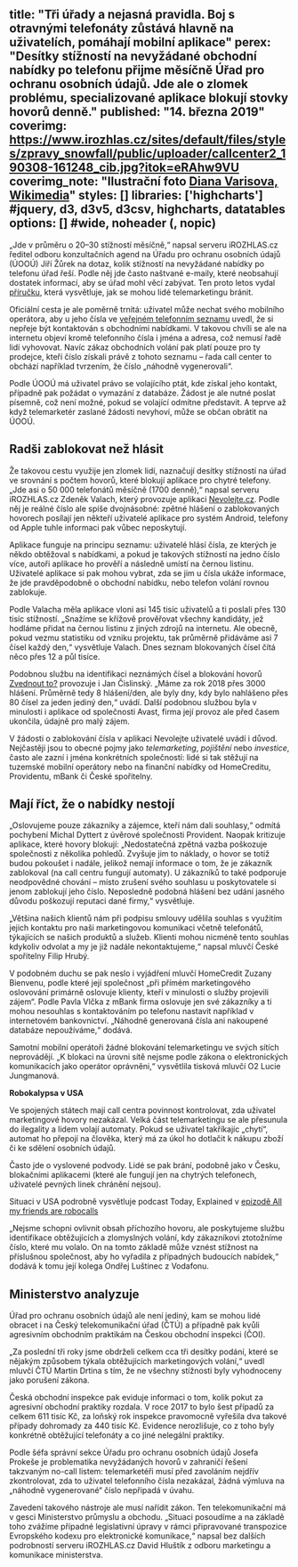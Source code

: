 title: "Tři úřady a nejasná pravidla. Boj s otravnými telefonáty zůstává hlavně na uživatelích, pomáhají mobilní aplikace"
perex: "Desítky stížností na nevyžádané obchodní nabídky po telefonu přijme měsíčně Úřad pro ochranu osobních údajů. Jde ale o zlomek problému, specializované aplikace blokují stovky hovorů denně."
published: "14. března 2019"
coverimg: https://www.irozhlas.cz/sites/default/files/styles/zpravy_snowfall/public/uploader/callcenter2_190308-161248_cib.jpg?itok=eRAhw9VU
coverimg_note: "Ilustrační foto <a href='https://commons.wikimedia.org/wiki/Category:Call_centres#/media/File:CallCenter2.jpg'>Diana Varisova, Wikimedia</a>"
styles: []
libraries: ['highcharts'] #jquery, d3, d3v5, d3csv, highcharts, datatables
options: [] #wide, noheader (, nopic)
---

„Jde v průměru o 20–30 stížností měsíčně,“ napsal serveru iROZHLAS.cz ředitel odboru konzultačních agend na Úřadu pro ochranu osobních údajů (ÚOOÚ) Jiří Žůrek na dotaz, kolik stížností na nevyžádané nabídky po telefonu úřad řeší. Podle něj jde často naštvané e-maily, které neobsahují dostatek informací, aby se úřad mohl věcí zabývat. Ten proto letos vydal [příručku](https://www.uoou.cz/jak%2Dse%2Dnbsp%2Dbranit%2Dnevyzadanemu%2Dtelemarketingu/d-33199), která vysvětluje, jak se mohou lidé telemarketingu bránit. 

Oficiální cesta je ale poměrně trnitá: uživatel může nechat svého mobilního operátora, aby u jeho čísla ve [veřejném telefonním seznamu](http://www.1188.cz/) uvedl, že si nepřeje být kontaktován s obchodními nabídkami. V takovou chvíli se ale na internetu objeví kromě telefonního čísla i jména a adresa, což nemusí řadě lidí vyhovovat. Navíc zákaz obchodních volání pak platí pouze pro ty prodejce, kteří číslo získali právě z tohoto seznamu – řada call center to obchází například tvrzením, že číslo „náhodně vygenerovali“.

Podle ÚOOÚ má uživatel právo se volajícího ptát, kde získal jeho kontakt, případně pak požádat o vymazání z databáze. Žádost je ale nutné poslat písemně, což není možné, pokud se volající odmítne představit. A teprve až když telemarketér zaslané žádosti nevyhoví, může se občan obrátit na ÚOOÚ.

## Radši zablokovat než hlásit

Že takovou cestu využije jen zlomek lidí, naznačují desítky stížností na úřad ve srovnání s počtem hovorů, které blokují aplikace pro chytré telefony. „Jde asi o 50 000 telefonátů měsíčně (1700 denně),“ napsal serveru iROZHLAS.cz Zdeněk Valach, který provozuje aplikaci [Nevolejte.cz](http://nevolejte.cz/). Podle něj je reálné číslo ale spíše dvojnásobné: zpětné hlášení o zablokovaných hovorech posílají jen někteří uživatelé aplikace pro systém Android, telefony od Apple tuhle informaci pak vůbec neposkytují.

Aplikace funguje na principu seznamu: uživatelé hlásí čísla, ze kterých je někdo obtěžoval s nabídkami, a pokud je takových stížností na jedno číslo více, autoři aplikace ho prověří a následně umístí na černou listinu. Uživatelé aplikace si pak mohou vybrat, zda se jim u čísla ukáže informace, že jde pravděpodobně o obchodní nabídku, nebo telefon volání rovnou zablokuje.

Podle Valacha měla aplikace vloni asi 145 tisíc uživatelů a ti poslali přes 130 tisíc stížností. „Snažíme se křížově prověřovat všechny kandidáty, jež hodláme přidat na černou listinu z jiných zdrojů na internetu. Ale obecně, pokud vezmu statistiku od vzniku projektu, tak průměrně přidáváme asi 7 čísel každý den,“ vysvětluje Valach. Dnes seznam blokovaných čísel čítá něco přes 12 a půl tisíce.

<wide>
<div id="blocked_hrs"></div>
</wide>

Podobnou službu na identifikaci neznámých čísel a blokování hovorů [Zvednout to?](https://itunes.apple.com/app/apple-store/id1175824652?mt=8) provozuje i Jan Čislinský. „Máme za rok 2018 přes 3000 hlášení. Průměrně tedy 8 hlášení/den, ale byly dny, kdy bylo nahlášeno přes 80 čísel za jeden jediný den,“ uvádí. Další podobnou službou byla v minulosti i aplikace od společnosti Avast, firma její provoz ale před časem ukončila, údajně pro malý zájem.

<wide>
<div id="blocked_req"></div>
</wide>

V žádosti o zablokování čísla v aplikaci Nevolejte uživatelé uvádí i důvod. Nejčastěji jsou to obecné pojmy jako _telemarketing_, _pojištění_ nebo _investice_, často ale zazní i jména konkrétních společností: lidé si tak stěžují na tuzemské mobilní operátory nebo na finanční nabídky od HomeCreditu, Providentu, mBank či České spořitelny.

## Mají říct, že o nabídky nestojí

„Oslovujeme pouze zákazníky a zájemce, kteří nám dali souhlasy,“ odmítá pochybení Michal Dyttert z úvěrové společnosti Provident. Naopak kritizuje aplikace, které hovory blokují: „Nedostatečná zpětná vazba poškozuje společnosti z několika pohledů. Zvyšuje jim to náklady, o hovor se totiž budou pokoušet i nadále, jelikož nemají informace o tom, že je zákazník zablokoval (na call centru fungují automaty). U zákazníků to také podporuje neodpovědné chování – místo zrušení svého souhlasu u poskytovatele si jenom zablokují jeho číslo. Neposledně podobná hlášení bez udání jasného důvodu poškozují reputaci dané firmy,“ vysvětluje.

„Většina našich klientů nám při podpisu smlouvy udělila souhlas s využitím jejich kontaktu pro naši marketingovou komunikaci včetně telefonátů, týkajících se našich produktů a služeb. Klienti mohou nicméně tento souhlas kdykoliv odvolat a my je již nadále nekontaktujeme,“ napsal mluvčí České spořitelny Filip Hrubý. 

V podobném duchu se pak neslo i vyjádření mluvčí HomeCredit Zuzany Bienvenu, podle které její společnost „při přímém marketingového oslovování primárně oslovuje klienty, kteří v minulosti o služby projevili zájem“. Podle Pavla Vlčka z mBank firma oslovuje jen své zákazníky a ti mohou nesouhlas s kontaktováním po telefonu nastavit například v internetovém bankovnictví. „Náhodně generovaná čísla ani nakoupené databáze nepoužíváme,“ dodává.

Samotní mobilní operátoři žádné blokování telemarketingu ve svých sítích neprovádějí. „K blokaci na úrovni sítě  nejsme podle zákona o elektronických komunikacích jako operátor oprávněni,“ vysvětlila tisková mluvčí O2 Lucie Jungmanová.

<left>
	<p>
	<b>Robokalypsa v USA</b>
	</p><p>
	Ve spojených státech mají call centra povinnost kontrolovat, zda uživatel marketingové hovory nezakázal. Velká část telemarketingu se ale přesunula do ilegality a lidem volají automaty. Pokud se uživatel takříkajíc „chytí“, automat ho přepojí na člověka, který má za úkol ho dotlačit k nákupu zboží či ke sdělení osobních údajů.</p>
	<p>Často jde o vyslovené podvody. Lidé se pak brání, podobně jako v Česku, blokačními aplikacemi (které ale fungují jen na chytrých telefonech, uživatelé pevných linek chránění nejsou).
	</p>
	<p>
	Situaci v USA podrobně vysvětluje podcast Today, Explained v <a href="https://www.stitcher.com/podcast/stitcher/today-explained/e/56580370">epizodě All my friends are robocalls</a>
	</p>
</left>

„Nejsme schopni ovlivnit obsah příchozího hovoru, ale poskytujeme službu identifikace obtěžujících a zlomyslných volání, kdy zákazníkovi ztotožníme číslo, které mu volalo. On na tomto základě může vznést stížnost na příslušnou společnost, aby ho vyřadila z případných budoucích nabídek,“ dodává k tomu její kolega Ondřej Luštinec z Vodafonu.

## Ministerstvo analyzuje

Úřad pro ochranu osobních údajů ale není jediný, kam se mohou lidé obracet i na Český telekomunikační úřad (ČTÚ) a případně pak kvůli agresivním obchodním praktikám na Českou obchodní inspekci (ČOI).

„Za poslední tři roky jsme obdrželi celkem cca tři desítky podání, které se nějakým způsobem týkala obtěžujících marketingových volání,“ uvedl mluvčí ČTÚ Martin Drtina s tím, že ne všechny stížnosti byly vyhodnoceny jako porušení zákona. 

Česká obchodní inspekce pak eviduje informaci o tom, kolik pokut za agresivní obchodní praktiky rozdala. V roce 2017 to bylo šest případů za celkem 611 tisíc Kč, za loňský rok inspekce pravomocně vyřešila dva takové případy dohromady za 440 tisíc Kč. Evidence nerozlišuje, co z toho byly konkrétně obtěžující telefonáty a co jiné nelegální praktiky.

Podle šéfa správní sekce Úřadu pro ochranu osobních údajů Josefa Prokeše je problematika nevyžádaných hovorů v zahraničí řešení takzvaným no-call listem: telemarketéři musí před zavoláním nejdřív zkontrolovat, zda to uživatel telefonního čísla nezakázal, žádná výmluva na „náhodně vygenerované“ číslo nepřipadá v úvahu. 

Zavedení takového nástroje ale musí nařídit zákon. Ten telekomunikační má v gesci Ministerstvo průmyslu a obchodu. „Situaci posoudíme a na základě toho zvážíme případné legislativní úpravy v rámci připravované transpozice Evropského kodexu pro elektronické komunikace,“ napsal bez dalších podrobností serveru iROZHLAS.cz David Hluštík z odboru marketingu a komunikace ministerstva.